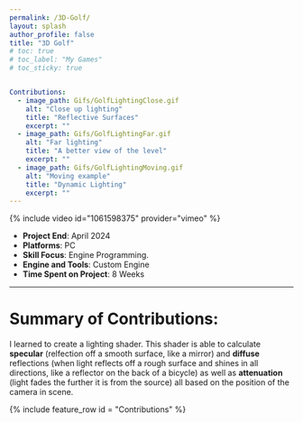 ```yaml
---
permalink: /3D-Golf/
layout: splash
author_profile: false
title: "3D Golf"
# toc: true
# toc_label: "My Games"
# toc_sticky: true


Contributions:
  - image_path: Gifs/GolfLightingClose.gif
    alt: "Close up lighting"
    title: "Reflective Surfaces"
    excerpt: ""
  - image_path: Gifs/GolfLightingFar.gif
    alt: "Far lighting"
    title: "A better view of the level"
    excerpt: ""
  - image_path: Gifs/GolfLightingMoving.gif
    alt: "Moving example"
    title: "Dynamic Lighting"
    excerpt: ""
---
```

{% include video id="1061598375" provider="vimeo" %}

- **Project End**: April 2024 
- **Platforms**: PC
- **Skill Focus**: Engine Programming.
- **Engine and Tools**: Custom Engine
- **Time Spent on Project**: 8 Weeks

---

# Summary of Contributions:

I learned to create a lighting shader. This shader is able to calculate **specular** (relfection off a smooth surface, like a mirror) and **diffuse** reflections (when light reflects off a rough surface and shines in all directions, like a reflector on the back of a bicycle) as well as **attenuation** (light fades the further it is from the source) all based on the position of the camera in scene.


{% include feature_row id = "Contributions" %}

